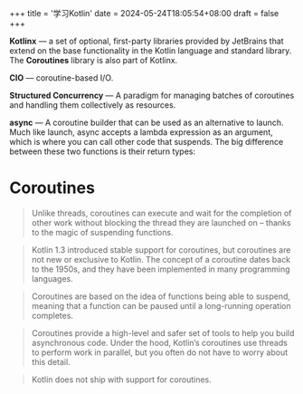 +++
title = '学习Kotlin'
date = 2024-05-24T18:05:54+08:00
draft = false
+++

**Kotlinx** — a set of optional, first-party libraries provided by JetBrains that extend on the base functionality in the 
Kotlin language and standard library. The **Coroutines** library is also part of Kotlinx.

**CIO** — coroutine-based I/O.

**Structured Concurrency** — A paradigm for managing batches of coroutines and handling them collectively as resources.

**async** — A coroutine builder that can be used as an alternative to launch. Much like launch, async accepts a lambda
expression as an argument, which is where you can call other code that suspends. The big difference between these two
functions is their return types: 

# Coroutines

>Unlike threads, coroutines can execute and wait for the completion of other work without blocking the thread they are 
> launched on – thanks to the magic of suspending functions.


>Kotlin 1.3 introduced stable support for coroutines, but coroutines are not new or exclusive to Kotlin. The concept of 
a coroutine dates back to the 1950s, and they have been implemented in many programming languages.

>Coroutines are based on the idea of functions being able to suspend, meaning that a function can be paused until a 
long-running operation completes.

>Coroutines provide a high-level and safer set of tools to help you build asynchronous code. Under the hood, Kotlin’s 
coroutines use threads to perform work in parallel, but you often do not have to worry about this detail.

>Kotlin does not ship with support for coroutines. 


